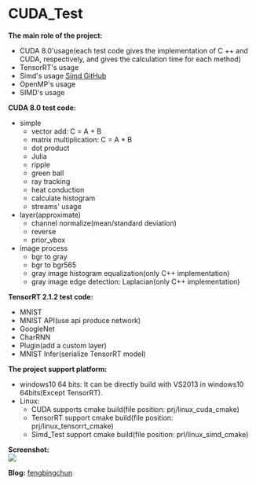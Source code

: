# CUDA_Test
**The main role of the project:**
- CUDA 8.0'usage(each test code gives the implementation of C ++ and CUDA, respectively, and gives the calculation time for each method)
- TensorRT's usage
- Simd's usage [Simd GitHub](https://github.com/ermig1979/Simd)
- OpenMP's usage
- SIMD's usage

**CUDA 8.0 test code:**
- simple
	- vector add: C = A + B
	- matrix multiplication: C = A * B
	- dot product
	- Julia
	- ripple
	- green ball
	- ray tracking
	- heat conduction
	- calculate histogram
	- streams' usage
- layer(approximate)
	- channel normalize(mean/standard deviation)
	- reverse
	- prior_vbox
- image process
	- bgr to gray
	- bgr to bgr565
	- gray image histogram equalization(only C++ implementation)
	- gray image edge detection: Laplacian(only C++ implementation)

**TensorRT 2.1.2 test code:**
- MNIST
- MNIST API(use api produce network)
- GoogleNet
- CharRNN
- Plugin(add a custom layer)
- MNIST Infer(serialize TensorRT model)

**The project support platform:**
- windows10 64 bits: It can be directly build with VS2013 in windows10 64bits(Except TensorRT).
- Linux: 
	- CUDA supports cmake build(file position: prj/linux_cuda_cmake)
	- TensorRT support cmake build(file position: prj/linux_tensorrt_cmake)
	- Simd_Test support cmake build(file position: prl/linux_simd_cmake)

**Screenshot:**  
![](https://github.com/fengbingchun/CUDA_Test/blob/master/prj/x86_x64_vc12/Screenshot.png)

**Blog:** [fengbingchun](http://blog.csdn.net/fengbingchun/article/category/1531463)

